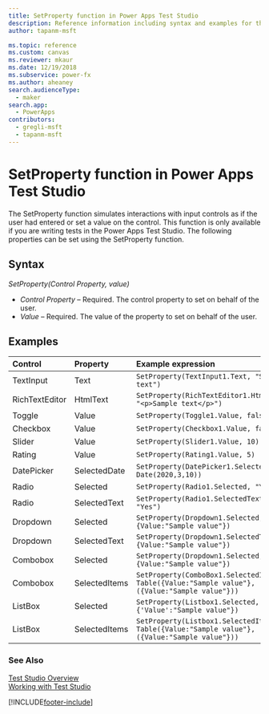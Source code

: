 ```yaml
---
title: SetProperty function in Power Apps Test Studio
description: Reference information including syntax and examples for the SetProperty function in Power Apps Test Studio.
author: tapanm-msft

ms.topic: reference
ms.custom: canvas
ms.reviewer: mkaur
ms.date: 12/19/2018
ms.subservice: power-fx
ms.author: aheaney
search.audienceType:
  - maker
search.app:
  - PowerApps
contributors:
  - gregli-msft
  - tapanm-msft
---
```


# SetProperty function in Power Apps Test Studio

The SetProperty function simulates interactions with input controls as if the user had entered or set a value on the control. This function is only available if you are writing tests in the Power Apps Test Studio. The following properties can be set using the SetProperty function.

## Syntax

_SetProperty(Control Property, value)_

- _Control Property_ – Required. The control property to set on behalf of the user.
- _Value_ – Required. The value of the property to set on behalf of the user.

## Examples

| Control        | Property      | Example expression                                                                            |
| :------------- | :------------ | :-------------------------------------------------------------------------------------------- |
| TextInput      | Text          | `SetProperty(TextInput1.Text, "Sample text")`                                                 |
| RichTextEditor | HtmlText      | `SetProperty(RichTextEditor1.HtmlText, "<p>Sample text</p>")`                                 |
| Toggle         | Value         | `SetProperty(Toggle1.Value, false)`                                                           |
| Checkbox       | Value         | `SetProperty(Checkbox1.Value, false)`                                                         |
| Slider         | Value         | `SetProperty(Slider1.Value, 10)`                                                              |
| Rating         | Value         | `SetProperty(Rating1.Value, 5)`                                                               |
| DatePicker     | SelectedDate  | `SetProperty(DatePicker1.SelectedDate, Date(2020,3,10))`                                      |
| Radio          | Selected      | `SetProperty(Radio1.Selected, "Yes")`                                                         |
| Radio          | SelectedText  | `SetProperty(Radio1.SelectedText, "Yes")`                                                     |
| Dropdown       | Selected      | `SetProperty(Dropdown1.Selected, {Value:"Sample value"})`                                     |
| Dropdown       | SelectedText  | `SetProperty(Dropdown1.SelectedText, {Value:"Sample value"})`                                 |
| Combobox       | Selected      | `SetProperty(Dropdown1.Selected, {Value:"Sample value"})`                                     |
| Combobox       | SelectedItems | `SetProperty(ComboBox1.SelectedItems, Table({Value:"Sample value"},({Value:"Sample value"}))` |
| ListBox        | Selected      | `SetProperty(Listbox1.Selected, {'Value':"Sample value"})`                                    |
| ListBox        | SelectedItems | `SetProperty(Listbox1.SelectedItems, Table({Value:"Sample value"},({Value:"Sample value"}))`  |

### See Also

[Test Studio Overview](/power-apps/maker/canvas-apps/test-studio) <br>
[Working with Test Studio](/power-apps/maker/canvas-apps/working-with-test-studio)

[!INCLUDE[footer-include](../../includes/footer-banner.md)]
